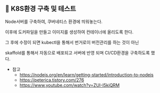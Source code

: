 ## 🐳 K8S환경 구축 및 테스트
Node서버를 구축하여, 쿠버네티스 환경에 띄워놓는다.

이후에 도커파일을 만들고 이미지를 생성하여 컨테이너에 올리도록 한다. 

그 후에 수정이 되면 kubectl을 통해서 번거로이 버전관리를 하는 것이 아닌

skaffold를 통해서 자동으로 배포되고 서버에 반영 되며 CI/CD환경을 구축하도록 했다.

* 참고
  * https://nodejs.org/en/learn/getting-started/introduction-to-nodejs
  * https://peterica.tistory.com/276
  * https://www.youtube.com/watch?v=ZUI-I5kiQRM
